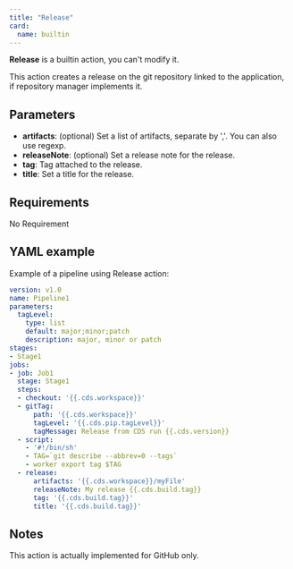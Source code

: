 ```yaml
---
title: "Release"
card:
  name: builtin
---
```


**Release** is a builtin action, you can't modify it.

This action creates a release on the git repository linked to the application, if repository manager implements it.

## Parameters

* **artifacts**: (optional) Set a list of artifacts, separate by ','. You can also use regexp.
* **releaseNote**: (optional) Set a release note for the release.
* **tag**: Tag attached to the release.
* **title**: Set a title for the release.


## Requirements

No Requirement

## YAML example

Example of a pipeline using Release action:
```yml
version: v1.0
name: Pipeline1
parameters:
  tagLevel:
    type: list
    default: major;minor;patch
    description: major, minor or patch
stages:
- Stage1
jobs:
- job: Job1
  stage: Stage1
  steps:
  - checkout: '{{.cds.workspace}}'
  - gitTag:
      path: '{{.cds.workspace}}'
      tagLevel: '{{.cds.pip.tagLevel}}'
      tagMessage: Release from CDS run {{.cds.version}}
  - script:
    - '#!/bin/sh'
    - TAG=`git describe --abbrev=0 --tags`
    - worker export tag $TAG
  - release:
      artifacts: '{{.cds.workspace}}/myFile'
      releaseNote: My release {{.cds.build.tag}}
      tag: '{{.cds.build.tag}}'
      title: '{{.cds.build.tag}}'

```

## Notes

This action is actually implemented for GitHub only.
